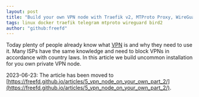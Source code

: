 ```yaml
---
layout: post
title: "Build your own VPN node with Traefik v2, MTProto Proxy, WireGuard and BIRD 2.0 / Part 2"
tags: linux docker traefik telegram mtproto wireguard bird2
author: "github:freefd"
---
```


Today plenty of people already know what [VPN](https://en.wikipedia.org/wiki/Virtual_private_network) is and why they need to use it. Many ISPs have the same knowledge and need to block VPNs in accordance with country laws. In this article we build uncommon installation for you own private VPN node.

2023-06-23: The article has been moved to [https://freefd.github.io/articles/5_vpn_node_on_your_own_part_2/](https://freefd.github.io/articles/5_vpn_node_on_your_own_part_2/).